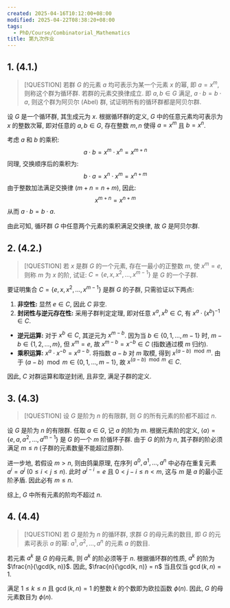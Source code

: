 ```yaml
---
created: 2025-04-16T10:12:00+08:00
modified: 2025-04-22T08:38:20+08:00
tags:
  - PhD/Course/Combinatorial_Mathematics
title: 第九次作业
---
```


## 1. (4.1.)

> [!QUESTION]
> 若群 $G$ 的元素 $a$ 均可表示为某一个元素 $x$ 的幂, 即 $a = x^m$, 则称这个群为循环群. 若群的元素交换律成立. 即 $a, b \in G$ 满足, $a \cdot b = b \cdot a$, 则这个群为阿贝尔 (Abel) 群, 试证明所有的循环群都是阿贝尔群.

设 $G$ 是一个循环群, 其生成元为 $x$. 根据循环群的定义, $G$ 中的任意元素均可表示为 $x$ 的整数次幂, 即对任意的 $a, b \in G$, 存在整数 $m, n$ 使得 $a = x^m$ 且 $b = x^n$.

考虑 $a$ 和 $b$ 的乘积:
$$
a \cdot b = x^m \cdot x^n = x^{m + n}
$$
同理, 交换顺序后的乘积为:
$$
b \cdot a = x^n \cdot x^m = x^{n + m}
$$
由于整数加法满足交换律 ($m + n = n + m$), 因此:
$$
x^{m + n} = x^{n + m}
$$
从而 $a \cdot b = b \cdot a$.

由此可知, 循环群 $G$ 中任意两个元素的乘积满足交换律, 故 $G$ 是阿贝尔群.

## 2. (4.2.)

> [!QUESTION]
> 若 $x$ 是群 $G$ 的一个元素, 存在一最小的正整数 $m$, 使 $x^m = e$, 则称 $m$ 为 $x$ 的阶, 试证: $C = \{e, x, x^2, \dots, x^{m - 1}\}$ 是 $G$ 的一个子群.

要证明集合 $C = \{e, x, x^2, \dots, x^{m - 1}\}$ 是群 $G$ 的子群, 只需验证以下两点:

1. **非空性:** 显然 $e \in C$, 因此 $C$ 非空.
2. **封闭性与逆元存在性:** 采用子群判定定理, 即对任意 $x^a, x^b \in C$, 有 $x^a \cdot (x^b)^{-1} \in C$.

- **逆元运算:** 对于 $x^b \in C$, 其逆元为 $x^{m - b}$. 因为当 $b \in \{0, 1, \dots, m - 1\}$ 时, $m - b \in \{1, 2, \dots, m\}$, 但 $x^m = e$, 故 $x^{m - b} = x^{-b} \in C$ (指数通过模 $m$ 归约).
- **乘积运算:** $x^a \cdot x^{-b} = x^{a - b}$. 将指数 $a - b$ 对 $m$ 取模, 得到 $x^{(a - b) \mod m}$. 由于 $(a - b) \mod m \in \{0, 1, \dots, m - 1\}$, 故 $x^{(a - b) \mod m} \in C$.

因此, $C$ 对群运算和取逆封闭, 且非空, 满足子群的定义.

## 3. (4.3)

> [!QUESTION]
> 设 $G$ 是阶为 $n$ 的有限群, 则 $G$ 的所有元素的阶都不超过 $n$.

设 $G$ 是阶为 $n$ 的有限群. 任取 $a \in G$, 记 $a$ 的阶为 $m$. 根据元素阶的定义, $\langle a \rangle = \{e, a, a^2, \dots, a^{m-1}\}$ 是 $G$ 的一个 $m$ 阶循环子群. 由于 $G$ 的阶为 $n$, 其子群的阶必须满足 $m \leqslant n$ (子群的元素数量不能超过原群).

进一步地, 若假设 $m > n$, 则由鸽巢原理, 在序列 $a^0, a^1, \dots, a^n$ 中必存在重复元素 $a^i = a^j$ ($0 \leqslant i < j \leqslant n$). 此时 $a^{j - i} = e$ 且 $0 < j-i \leqslant n < m$, 这与 $m$ 是 $a$ 的最小正阶矛盾. 因此必有 $m \leqslant n$.

综上, $G$ 中所有元素的阶均不超过 $n$.

## 4. (4.4)

> [!QUESTION]
> 若 $G$ 是阶为 $n$ 的循环群, 求群 $G$ 的母元素的数目, 即 $G$ 的元素可表示 $a$ 的幂: $a^1, a^2, \dots, a^n$ 的元素 $a$ 的数目.

若元素 $a^k$ 是 $G$ 的母元素, 则 $a^k$ 的阶必须等于 $n$. 根据循环群的性质, $a^k$ 的阶为 $\frac{n}{\gcd(k, n)}$. 因此, $\frac{n}{\gcd(k, n)} = n$ 当且仅当 $\gcd(k, n) = 1$.

满足 $1 \leqslant k \leqslant n$ 且 $\gcd(k, n) = 1$ 的整数 $k$ 的个数即为欧拉函数 $\phi(n)$. 因此, $G$ 的母元素数目为 $\phi(n)$.
